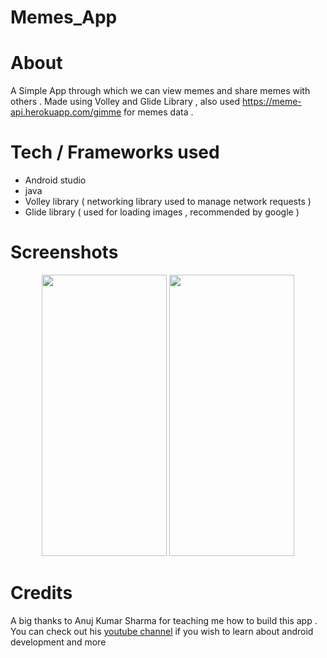 # Memes_App

# About
A Simple App through which we can view memes and share memes with others .
Made using Volley and Glide Library , also used https://meme-api.herokuapp.com/gimme for memes data .

# Tech / Frameworks used
- Android studio
- java
- Volley library ( networking library used to manage network requests )
- Glide library ( used for loading images , recommended by google )

# Screenshots
<p align="center">
  <img src="https://user-images.githubusercontent.com/76201176/118447366-50ebfc00-b70e-11eb-821e-8fb17a45a60c.jpeg" width = "200" height = "450">
  <img src="https://user-images.githubusercontent.com/76201176/118447472-6fea8e00-b70e-11eb-960f-ce4d1d95fb68.jpeg" width = "200" height = "450">
</p>

# Credits
A big thanks to Anuj Kumar Sharma for teaching me how to build this app . 
You can check out his [youtube channel](https://youtube.com/c/AnujBhaiya) if you wish to learn about android development and more  
